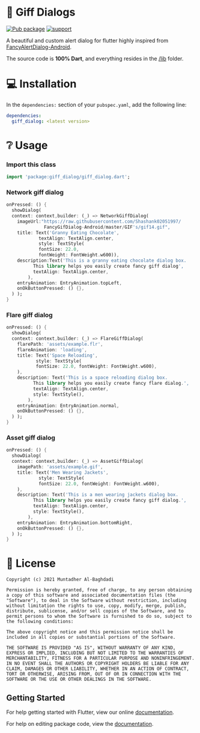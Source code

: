 # 👏 Giff Dialogs
[![Pub package](https://img.shields.io/pub/v/giff_dialog.svg?style=flat-square)](https://pub.dartlang.org/packages/giff_dialog)
[![support](https://img.shields.io/badge/platform-Flutter%7CAndroid%7CIOS%7CLinux%7CMacOS%7CWeb%7CWindows-ff69b4.svg?style=flat-square)](https://github.com/warith313/giff_dialog)

<p>A beautiful and custom alert dialog for flutter highly inspired from <a href="https://github.com/Shashank02051997/FancyGifDialog-Android">FancyAlertDialog-Android</a>.</p>

The source code is **100% Dart**, and everything resides in the [/lib](https://github.com/warith313/giff_dialog/tree/master/lib) folder.

# 💻 Installation
In the `dependencies:` section of your `pubspec.yaml`, add the following line:

```yaml
dependencies:
  giff_dialog: <latest version>
```


# ❔ Usage

### Import this class

```dart
import 'package:giff_dialog/giff_dialog.dart';
```

### Network giff dialog

```dart
onPressed: () {
  showDialog(
  context: context,builder: (_) => NetworkGiffDialog(
    imageUrl:"https://raw.githubusercontent.com/Shashank02051997/
              FancyGifDialog-Android/master/GIF's/gif14.gif",
    title: Text('Granny Eating Chocolate',
            textAlign: TextAlign.center,
            style: TextStyle(
            fontSize: 22.0,
            fontWeight: FontWeight.w600)),
    description:Text('This is a granny eating chocolate dialog box.
          This library helps you easily create fancy giff dialog',
          textAlign: TextAlign.center,
        ),
    entryAnimation: EntryAnimation.topLeft,
    onOkButtonPressed: () {},
  ) );
}
```

### Flare giff dialog

```dart
onPressed: () {
  showDialog(
  context: context,builder: (_) => FlareGiffDialog(
    flarePath: 'assets/example.flr',
    flareAnimation: 'loading',
    title: Text('Space Reloading',
           style: TextStyle(
           fontSize: 22.0, fontWeight: FontWeight.w600),
    ),
    description: Text('This is a space reloading dialog box.
          This library helps you easily create fancy flare dialog.',
          textAlign: TextAlign.center,
          style: TextStyle(),
        ),
    entryAnimation: EntryAnimation.normal,
    onOkButtonPressed: () {},
  ) );
}
```

### Asset giff dialog

```dart
onPressed: () {
  showDialog(
  context: context,builder: (_) => AssetGiffDialog(
    imagePath: 'assets/example.gif',
    title: Text('Men Wearing Jackets',
            style: TextStyle(
            fontSize: 22.0, fontWeight: FontWeight.w600),
    ),
    description: Text('This is a men wearing jackets dialog box.
          This library helps you easily create fancy giff dialog.',
          textAlign: TextAlign.center,
          style: TextStyle(),
        ),
    entryAnimation: EntryAnimation.bottomRight,
    onOkButtonPressed: () {},
  ) );
}
```

# 📃 License

    Copyright (c) 2021 Muntadher Al-Baghdadi
    
    Permission is hereby granted, free of charge, to any person obtaining a copy of this software and associated documentation files (the "Software"), to deal in the Software without restriction, including without limitation the rights to use, copy, modify, merge, publish, distribute, sublicense, and/or sell copies of the Software, and to permit persons to whom the Software is furnished to do so, subject to the following conditions:
    
    The above copyright notice and this permission notice shall be included in all copies or substantial portions of the Software.
    
    THE SOFTWARE IS PROVIDED "AS IS", WITHOUT WARRANTY OF ANY KIND, EXPRESS OR IMPLIED, INCLUDING BUT NOT LIMITED TO THE WARRANTIES OF MERCHANTABILITY, FITNESS FOR A PARTICULAR PURPOSE AND NONINFRINGEMENT. IN NO EVENT SHALL THE AUTHORS OR COPYRIGHT HOLDERS BE LIABLE FOR ANY CLAIM, DAMAGES OR OTHER LIABILITY, WHETHER IN AN ACTION OF CONTRACT, TORT OR OTHERWISE, ARISING FROM, OUT OF OR IN CONNECTION WITH THE SOFTWARE OR THE USE OR OTHER DEALINGS IN THE SOFTWARE.

## Getting Started

For help getting started with Flutter, view our online [documentation](https://flutter.io/).

For help on editing package code, view the [documentation](https://flutter.io/developing-packages/).
